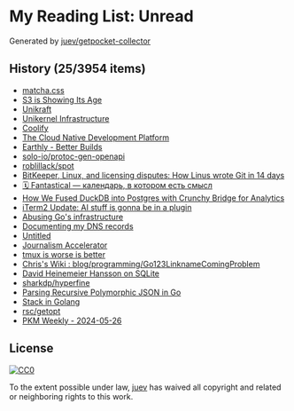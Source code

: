 # My Reading List: Unread

Generated by [juev/getpocket-collector](https://github.com/juev/getpocket-collector)

## History (25/3954 items)

- [matcha.css](https://matcha.mizu.sh)
- [S3 is Showing Its Age](https://materializedview.io/p/s3-is-showing-its-age)
- [Unikraft](https://unikraft.org/)
- [Unikernel Infrastructure](https://nanovms.com/)
- [Coolify](https://coolify.io)
- [The Cloud Native Development Platform](https://encore.dev/)
- [Earthly - Better Builds](https://earthly.dev/)
- [solo-io/protoc-gen-openapi](https://github.com/solo-io/protoc-gen-openapi)
- [roblillack/spot](https://github.com/roblillack/spot)
- [BitKeeper, Linux, and licensing disputes: How Linus wrote Git in 14 days](https://graphite.dev/blog/bitkeeper-linux-story-of-git-creation)
- [🗓️ Fantastical — календарь, в котором есть смысл](https://blog.afadeev.com/RAG4j7sIM44)
- [How We Fused DuckDB into Postgres with Crunchy Bridge for Analytics](https://crunchydata.com/blog/how-we-fused-duckdb-into-postgres-with-crunchy-bridge-for-analytics)
- [iTerm2 Update: AI stuff is gonna be in a plugin](https://xeiaso.net//notes/2024/iterm2-update/)
- [Abusing Go's infrastructure](https://reverse.put.as/2024/05/24/abusing-go-infrastructure/)
- [Documenting my DNS records](https://alexwlchan.net/2024/documenting-my-dns/)
- [Untitled](https://alternativeto.net/news/2024/5/firefox-will-add-tab-grouping-vertical-tabs-and-profile-management-in-the-coming-months/)
- [Journalism Accelerator](https://www.nos.social/journalism-accelerator)
- [tmux is worse is better](https://hiandrewquinn.github.io/til-site/posts/tmux-is-worse-is-better/)
- [Chris's Wiki : blog/programming/Go123LinknameComingProblem](https://utcc.utoronto.ca/~cks/space/blog/programming/Go123LinknameComingProblem)
- [David Heinemeier Hansson on SQLite](https://www.highperformancesqlite.com/interviews/dhh)
- [sharkdp/hyperfine](https://github.com/sharkdp/hyperfine)
- [Parsing Recursive Polymorphic JSON in Go](https://shallowbrooksoftware.com/posts/parsing-recursive-polymorphic-json-in-go/)
- [Stack in Golang](https://thedevelopercafe.com/articles/stack-in-golang-370e1d23)
- [rsc/getopt](https://github.com/rsc/getopt)
- [PKM Weekly - 2024-05-26](https://pkmweekly.substack.com/p/pkm-weekly-2024-05-26)

## License

[![CC0](https://mirrors.creativecommons.org/presskit/buttons/88x31/svg/cc-zero.svg)](https://creativecommons.org/publicdomain/zero/1.0/)

To the extent possible under law, [juev](https://github.com/juev) has waived all copyright and related or neighboring rights to this work.
